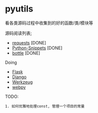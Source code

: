 pyutils
=======

看各类源码过程中收集到的好的函数/类/模块等


源码阅读列表;

* [requests](https://github.com/kennethreitz/requests) [DONE]
* [Python-Snippets](http://snippets.readthedocs.org/en/latest/index.html) [DONE]
* [bottle](https://github.com/defnull/bottle)  [DONE]

Doing

* [Flask]()
* [Django]()
* [Werkzeug]()
* [webpy]()

TODO:

    1. 如何优雅地处理const, 管理一个项目的常量
